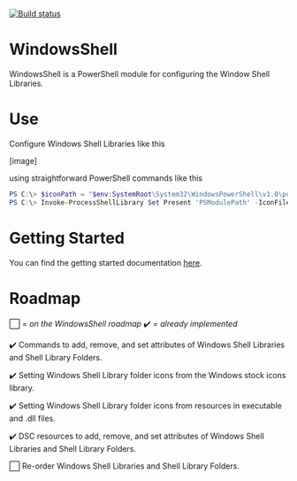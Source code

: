 [![Build status](https://ci.appveyor.com/api/projects/status/t5dxe0l2nlcbbgtg/branch/master?svg=true&passingText=master%20-%20OK)](https://ci.appveyor.com/project/alx9r/WindowsShell/branch/master)

# WindowsShell

WindowsShell is a PowerShell module for configuring the Window Shell Libraries.

# Use

Configure Windows Shell Libraries like this

[image]

using straightforward PowerShell commands like this

```PowerShell
PS C:\> $iconPath = "$env:SystemRoot\System32\WindowsPowerShell\v1.0\powershell.exe"
PS C:\> Invoke-ProcessShellLibrary Set Present 'PSModulePath' -IconFilePath $iconPath
```

# Getting Started

You can find the getting started documentation [here][].  

[here]: Docs/getting-started

# Roadmap

:white_large_square: = *on the WindowsShell roadmap* :heavy_check_mark: = *already implemented*

:heavy_check_mark: Commands to add, remove, and set attributes of Windows Shell Libraries and Shell Library Folders.

:heavy_check_mark: Setting Windows Shell Library folder icons from the Windows stock icons library.

:heavy_check_mark: Setting Windows Shell Library folder icons from resources in executable and .dll files.

:heavy_check_mark: DSC resources to add, remove, and set attributes of Windows Shell Libraries and Shell Library Folders.

:white_large_square: Re-order Windows Shell Libraries and Shell Library Folders.